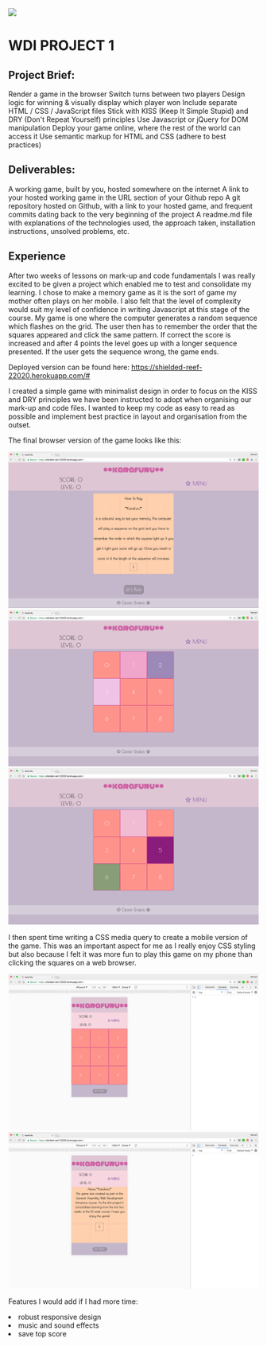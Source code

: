 <img src="https://ga-dash.s3.amazonaws.com/production/assets/logo-9f88ae6c9c3871690e33280fcf557f33.png">

<h1>WDI PROJECT 1</h1>

<h2>Project Brief:</h2>
Render a game in the browser
Switch turns between two players
Design logic for winning & visually display which player won
Include separate HTML / CSS / JavaScript files
Stick with KISS (Keep It Simple Stupid) and DRY (Don't Repeat Yourself) principles
Use Javascript or jQuery for DOM manipulation
Deploy your game online, where the rest of the world can access it
Use semantic markup for HTML and CSS (adhere to best practices)

<h2>Deliverables:</h2>
A working game, built by you, hosted somewhere on the internet
A link to your hosted working game in the URL section of your Github repo
A git repository hosted on Github, with a link to your hosted game, and frequent commits dating back to the very beginning of the project
A readme.md file with explanations of the technologies used, the approach taken, installation instructions, unsolved problems, etc.

<h2>Experience</h2>
After two weeks of lessons on mark-up and code fundamentals I was really excited to be given a project which enabled me to test and consolidate my learning. I chose to make a memory game as it is the sort of game my mother often plays on her mobile. I also felt that the level of complexity would suit my level of confidence in writing Javascript at this stage of the course.
My game is one where the computer generates a random sequence which flashes on the grid. The user then has to remember the order that the squares appeared and click the same pattern. If correct the score is increased and after 4 points the level goes up with a longer sequence presented. If the user gets the sequence wrong, the game ends.

Deployed version can be found here: https://shielded-reef-22020.herokuapp.com/#

I created a simple game with minimalist design in order to focus on the KISS and DRY principles we have been instructed to adopt when organising our mark-up and code files. I wanted to keep my code as easy to read as possible and implement best practice in layout and organisation from the outset.

The final browser version of the game looks like this:

![](image5.png)
![](image6.png)
![](image7.png)


I then spent time writing a CSS media query to create a mobile version of the game. This was an important aspect for me as I really enjoy CSS styling but also because I felt it was more fun to play this game on my phone than clicking the squares on a web browser.


![](mobileview1.png)
![](mobileview2.png)

Features I would add if I had more time:
<li> robust responsive design</li>
<li> music and sound effects</li>
<li> save top score</li>
